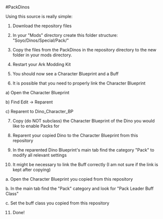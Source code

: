 #PackDinos

Using this source is really simple:

1. Download the repository files 

2. In your "Mods" directory create this folder structure: "Soyo/Dinos/Special/Pack/" 

3. Copy the files from the PackDinos in the repository directory to the new folder in your mods directory.

4. Restart your Ark Modding Kit

5. You should now see a Character Blueprint and a Buff 

6. It is possible that you need to properly link the Character Blueprint
  
  a) Open the Character Blueprint 
  
  b) Find Edit -> Reparent 
  
  c) Reparent to Dino_Character_BP

7. Copy (do NOT subclass) the Character Blueprint of the Dino you would like to enable Packs for 

8. Reparent your copied Dino to the Character Blueprint from this repository

9. In the reparented Dino Blueprint's main tab find the category "Pack" to modify all relevant settings 

10. It might be necessary to link the Buff correctly (I am not sure if the link is kept after copying)
 
  a. Open the Character Blueprint you copied from this repository 

  b. In the main tab find the "Pack" category and look for "Pack Leader Buff Class"

  c. Set the buff class you copied from this repository

11. Done!